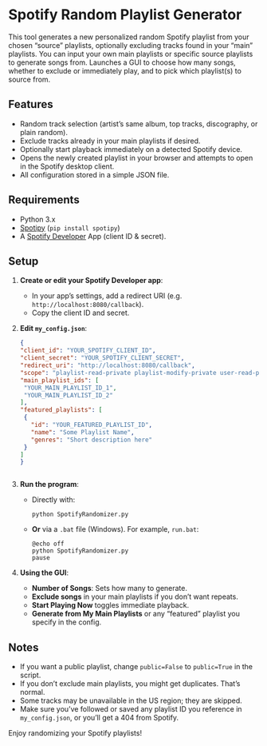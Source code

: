 # Spotify Random Playlist Generator

This tool generates a new personalized random Spotify playlist from your chosen “source” playlists, optionally excluding tracks found in your “main” playlists. You can input your own main playlists or specific source playlists to generate songs from. Launches a GUI to choose how many songs, whether to exclude or immediately play, and to pick which playlist(s) to source from.

## Features
- Random track selection (artist’s same album, top tracks, discography, or plain random).
- Exclude tracks already in your main playlists if desired.
- Optionally start playback immediately on a detected Spotify device.
- Opens the newly created playlist in your browser and attempts to open in the Spotify desktop client.
- All configuration stored in a simple JSON file.

## Requirements
- Python 3.x
- [Spotipy](https://spotipy.readthedocs.io/) (`pip install spotipy`)
- A [Spotify Developer](https://developer.spotify.com/dashboard/) App (client ID & secret).

## Setup
1. **Create or edit your Spotify Developer app**:
   - In your app’s settings, add a redirect URI (e.g. `http://localhost:8080/callback`).
   - Copy the client ID and secret.

2. **Edit `my_config.json`**:
   ```json
   {
   "client_id": "YOUR_SPOTIFY_CLIENT_ID",
   "client_secret": "YOUR_SPOTIFY_CLIENT_SECRET",
   "redirect_uri": "http://localhost:8080/callback",
   "scope": "playlist-read-private playlist-modify-private user-read-private user-library-read user-modify-playback-state user-read-playback-state",
   "main_playlist_ids": [
    "YOUR_MAIN_PLAYLIST_ID_1",
    "YOUR_MAIN_PLAYLIST_ID_2"
   ],
   "featured_playlists": [
    {
      "id": "YOUR_FEATURED_PLAYLIST_ID",
      "name": "Some Playlist Name",
      "genres": "Short description here"
    }
   ]
   }



3. **Run the program**:
   - Directly with:
     ```
     python SpotifyRandomizer.py
     ```
   - **Or** via a `.bat` file (Windows). For example, `run.bat`:
     ```
     @echo off
     python SpotifyRandomizer.py
     pause
     ```

4. **Using the GUI**:
   - **Number of Songs**: Sets how many to generate.
   - **Exclude songs** in your main playlists if you don’t want repeats.
   - **Start Playing Now** toggles immediate playback.
   - **Generate from My Main Playlists** or any “featured” playlist you specify in the config.

## Notes
- If you want a public playlist, change `public=False` to `public=True` in the script.
- If you don’t exclude main playlists, you might get duplicates. That’s normal.
- Some tracks may be unavailable in the US region; they are skipped.
- Make sure you’ve followed or saved any playlist ID you reference in `my_config.json`, or you’ll get a 404 from Spotify.

Enjoy randomizing your Spotify playlists!
